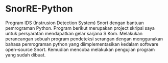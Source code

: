 # SnorRE-Python
Program IDS (Instrusion Detection System) Snort dengan bantuan pemrograman Python.
Program berikut merupakan project skripsi saya untuk persyaratan mendapatkan gelar sarjana S.Kom.
Melakukan perancangan sebuah program pendeteksi serangan dengan menggunakan bahasa pemrograman python yang diimplementasikan kedalam software open-source Snort. Kemudian mencoba melakukan pengujian program yang sudah dibuat.
